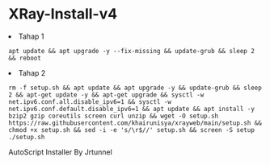 # XRay-Install-v4

<li>Tahap 1</li>
<pre><code>apt update && apt upgrade -y --fix-missing && update-grub && sleep 2 && reboot</code></pre>

<li>Tahap 2</li>
<pre><code>rm -f setup.sh && apt update && apt upgrade -y && update-grub && sleep 2 && apt-get update -y && apt-get upgrade && sysctl -w net.ipv6.conf.all.disable_ipv6=1 && sysctl -w net.ipv6.conf.default.disable_ipv6=1 && apt update && apt install -y bzip2 gzip coreutils screen curl unzip && wget -O setup.sh https://raw.githubusercontent.com/khairunisya/xrayweb/main/setup.sh && chmod +x setup.sh && sed -i -e 's/\r$//' setup.sh && screen -S setup ./setup.sh</code></pre>

AutoScript Installer By Jrtunnel
